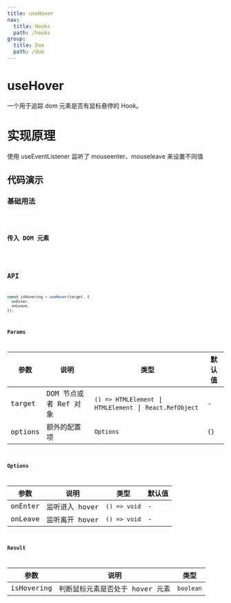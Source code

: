 ```yaml
---
title: useHover
nav:
  title: Hooks
  path: /hooks
group:
  title: Dom
  path: /dom
---
```


# useHover

一个用于追踪 dom 元素是否有鼠标悬停的 Hook。

# 实现原理

使用 useEventListener 监听了 mouseenter、mouseleave 来设置不同值

## 代码演示

### 基础用法

<code src="./demo/demo1.tsx" />

### 传入 DOM 元素

<code src="./demo/demo2.tsx" />

## API

```javascript
const isHovering = useHover(target, {
  onEnter,
  onLeave,
});
```

### Params

| 参数    | 说明                  | 类型                                                      | 默认值 |
| ------- | --------------------- | --------------------------------------------------------- | ------ |
| target  | DOM 节点或者 Ref 对象 | `() => HTMLElement` \| `HTMLElement` \| `React.RefObject` | -      |
| options | 额外的配置项          | `Options`                                                 | `{}`   |

### Options

| 参数    | 说明           | 类型         | 默认值 |
| ------- | -------------- | ------------ | ------ |
| onEnter | 监听进入 hover | `() => void` | -      |
| onLeave | 监听离开 hover | `() => void` | -      |

### Result

| 参数       | 说明                            | 类型      |
| ---------- | ------------------------------- | --------- |
| isHovering | 判断鼠标元素是否处于 hover 元素 | `boolean` |
